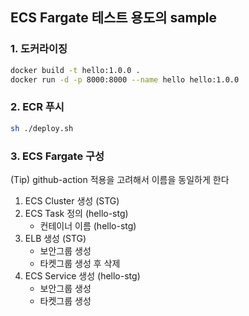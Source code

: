 ECS Fargate 테스트 용도의 sample
---


### 1. 도커라이징

```bash
docker build -t hello:1.0.0 . 
docker run -d -p 8000:8000 --name hello hello:1.0.0
```


### 2. ECR 푸시

```bash
sh ./deploy.sh
```


### 3. ECS Fargate 구성

(Tip) github-action 적용을 고려해서 이름을 동일하게 한다 

1. ECS Cluster 생성 (STG)
2. ECS Task 정의 (hello-stg)
    - 컨테이너 이름 (hello-stg)
3. ELB 생성 (STG) 
    - 보안그룹 생성
    - 타켓그룹 생성 후 삭제
4. ECS Service 생성 (hello-stg)
    - 보안그룹 생성
    - 타켓그룹 생성
